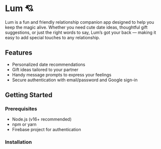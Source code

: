 # Lum 💘

Lum is a fun and friendly relationship companion app designed to help you keep the magic alive. Whether you need cute date ideas, thoughtful gift suggestions, or just the right words to say, Lum’s got your back — making it easy to add special touches to any relationship.

## Features

- Personalized date recommendations  
- Gift ideas tailored to your partner  
- Handy message prompts to express your feelings  
- Secure authentication with email/password and Google sign-in  

## Getting Started

### Prerequisites

- Node.js (v16+ recommended)  
- npm or yarn  
- Firebase project for authentication  

### Installation